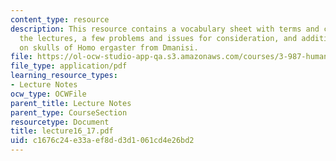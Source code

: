 ```yaml
---
content_type: resource
description: This resource contains a vocabulary sheet with terms and concepts from
  the lectures, a few problems and issues for consideration, and additional notes
  on skulls of Homo ergaster from Dmanisi.
file: https://ol-ocw-studio-app-qa.s3.amazonaws.com/courses/3-987-human-origins-and-evolution-spring-2006/c1676c24e33aef8dd3d1061cd4e26bd2_lecture16_17.pdf
file_type: application/pdf
learning_resource_types:
- Lecture Notes
ocw_type: OCWFile
parent_title: Lecture Notes
parent_type: CourseSection
resourcetype: Document
title: lecture16_17.pdf
uid: c1676c24-e33a-ef8d-d3d1-061cd4e26bd2
---
```

